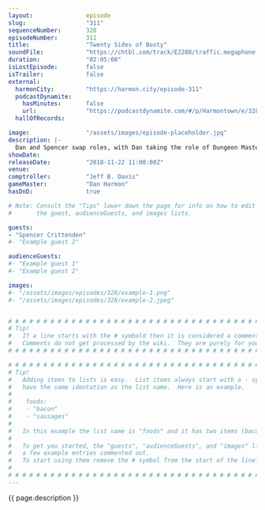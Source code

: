 ```yaml
---
layout:               episode
slug:                 "311"
sequenceNumber:       328
episodeNumber:        311
title:                "Twenty Sides of Booty"
soundFile:            "https://chtbl.com/track/E2288/traffic.megaphone.fm/STA3167373224.mp3?updated=1596582516"
duration:             "02:05:08"
isLostEpisode:        false
isTrailer:            false
external:
  harmonCity:         "https://harmon.city/episode-311"
  podcastDynamite:
    hasMinutes:       false
    url:              "https://podcastdynamite.com/#/p/Harmontown/e/328/311"
  hallOfRecords:      

image:                "/assets/images/episode-placeholder.jpg"
description: |-
  Dan and Spencer swap roles, with Dan taking the role of Dungeon Master. Spencer auto-tunes himself, becoming a robot from a magical land. Jeff immerses himself in a Vietnam era character.
showDate:             
releaseDate:          "2018-11-22 11:00:00Z"
venue:                
comptroller:          "Jeff B. Davis"
gameMaster:           "Dan Harmon"
hasDnD:               true

# Note: Consult the "Tips" lower down the page for info on how to edit
#       the guest, audienceGuests, and images lists.

guests:
- "Spencer Crittenden"
#- "Example guest 2"

audienceGuests:
#- "Example guest 1"
#- "Example guest 2"

images:
#- "/assets/images/episodes/328/example-1.png"
#- "/assets/images/episodes/328/example-2.jpeg"


# # # # # # # # # # # # # # # # # # # # # # # # # # # # # # # # # # # # # # # # # # # # #
# Tip!
#   If a line starts with the # symbold then it is considered a comment.
#   Comments do not get processed by the wiki.  They are purely for your information.
# # # # # # # # # # # # # # # # # # # # # # # # # # # # # # # # # # # # # # # # # # # # #

# # # # # # # # # # # # # # # # # # # # # # # # # # # # # # # # # # # # # # # # # # # # #
# Tip!
#   Adding items to lists is easy.  List items always start with a - symbol and have
#   have the same identation as the list name.  Here is an example.
#
#    foods:
#    - "bacon"
#    - "sausages"
#
#   In this example the list name is "foods" and it has two items (bacon, and sausages).
#
#   To get you started, the "guests", "audienceGuests", and "images" lists below have
#   a few example entries commented out.
#   To start using them remove the # symbol from the start of the line.
#
# # # # # # # # # # # # # # # # # # # # # # # # # # # # # # # # # # # # # # # # # # # # #
---
```


<!-- The episode description will be rendered here -->
{{ page.description }}

<!-- Add your content BELOW here -->
<!-- vvvvvvvvvvvvvvvvvvvvvvvvvvv -->




<!-- ^^^^^^^^^^^^^^^^^^^^^^^^^^^ -->
<!-- Add your content ABOVE here -->

<!-- The episode gallery will be rendered here -->